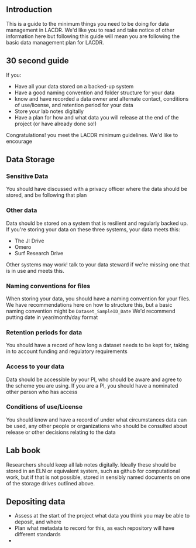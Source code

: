 ## Introduction
This is a guide to the minimum things you need to be doing for data management in LACDR. We'd like you to read and take notice of other information here
but following this guide will mean you are following the basic data management plan for LACDR.

## 30 second guide
If you:
- Have all your data stored on a backed-up system
- Have a good naming convention and folder structure for your data
- know and have recorded a data owner and alternate contact, conditions of use/license, and retention period for your data
- Store your lab notes digitally
- Have a plan for how and what data you will release at the end of the project (or have already done so!)


Congratulations! you meet the LACDR minimum guidelines. We'd like to encourage 



## Data Storage

### Sensitive Data
You should have discussed with a privacy officer where the data should be stored, and be following that plan


### Other data 
Data should be stored on a system that is resilient and regularly backed up. If you're storing your data on these three systems, your data meets this:
 - The J: Drive
 - Omero
 - Surf Research Drive


 Other systems may work! talk to your data steward if we're missing one that is in use and meets this.
 
 
### Naming conventions for files
When storing your data, you should have a naming convention for your files. We have recommendations here on how to structure this, but a basic naming convention might be
```Dataset_SampleID_Date```
We'd recommend putting date in year/month/day format


### Retention periods for data
You should have a record of how long a dataset needs to be kept for, taking in to account funding and regulatory requirements

### Access to your data
Data should be accessible by your PI, who should be aware and agree to the scheme you are using. If you are a PI, you should have a nominated other person who has access

### Conditions of use/License
You should know and have a record of under what circumstances data can be used, any other people or organizations who should be consulted about release or other decisions relating to the data

## Lab book
Researchers should keep all lab notes digitally. Ideally these should be stored in an ELN or equivalent system, such as github for computational work, but if that is not possible, stored in sensibly named documents on one of the storage drives outlined above.


## Depositing data
- Assess at the start of the project what data you think you may be able to deposit, and where
- Plan what metadata to record for this, as each repository will have different standards
-
